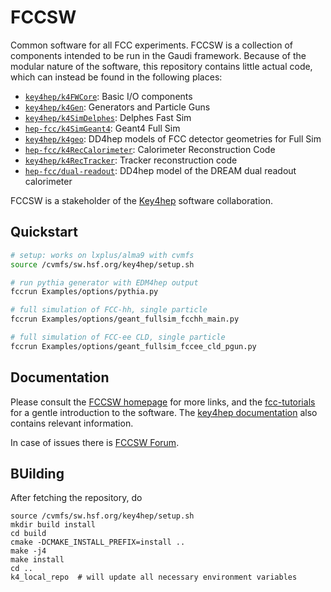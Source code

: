 # FCCSW

Common software for all FCC experiments. FCCSW is a collection of components intended to be run in the Gaudi framework.
Because of the modular nature of the software, this repository contains little actual code, which can instead be found in the following places:

* [`key4hep/k4FWCore`](https://github.com/key4hep/k4FWCore): Basic I/O components
* [`key4hep/k4Gen`](https://github.com/hep-fcc/k4gen): Generators and Particle Guns
* [`key4hep/k4SimDelphes`](https://github.com/key4hep/k4SimDelphes): Delphes Fast Sim
* [`hep-fcc/k4SimGeant4`](https://github.com/hep-fcc/k4SimGeant4): Geant4 Full Sim
* [`key4hep/k4geo`](https://github.com/key4hep/k4geo): DD4hep models of FCC detector geometries for Full Sim
* [`hep-fcc/k4RecCalorimeter`](https://github.com/hep-fcc/k4RecCalorimeter): Calorimeter Reconstruction Code
* [`key4hep/k4RecTracker`](https://github.com/key4hep/k4RecTracker): Tracker reconstruction code
* [`hep-fcc/dual-readout`](https://github.com/hep-fcc/dual-readout): DD4hep model of the DREAM dual readout calorimeter

FCCSW is a stakeholder of the [Key4hep](http://cern.ch/key4hep) software collaboration.


## Quickstart

```bash
# setup: works on lxplus/alma9 with cvmfs
source /cvmfs/sw.hsf.org/key4hep/setup.sh

# run pythia generator with EDM4hep output
fccrun Examples/options/pythia.py

# full simulation of FCC-hh, single particle
fccrun Examples/options/geant_fullsim_fcchh_main.py

# full simulation of FCC-ee CLD, single particle
fccrun Examples/options/geant_fullsim_fccee_cld_pgun.py
```


## Documentation

Please consult the [FCCSW homepage](http://cern.ch/fccsw) for more links, and
the [fcc-tutorials](https://hep-fcc.github.io/fcc-tutorials/) for a gentle
introduction to the software. The
[key4hep documentation](http://cern.ch/key4hep) also contains relevant
information.

In case of issues there is [FCCSW Forum](https://fccsw-forum.web.cern.ch/).


## BUilding

After fetching the repository, do
```
source /cvmfs/sw.hsf.org/key4hep/setup.sh
mkdir build install
cd build
cmake -DCMAKE_INSTALL_PREFIX=install ..
make -j4
make install
cd ..
k4_local_repo  # will update all necessary environment variables
```
